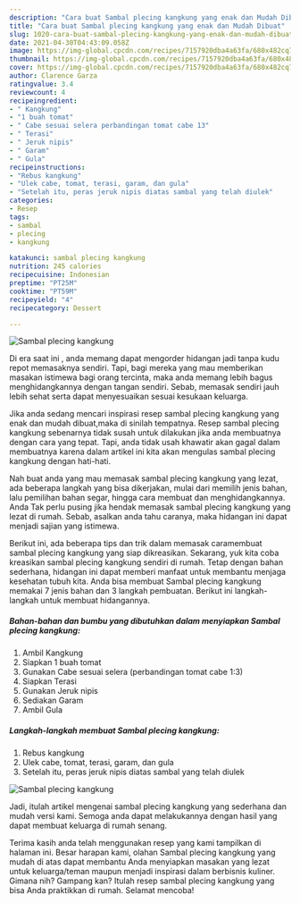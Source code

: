 ```yaml
---
description: "Cara buat Sambal plecing kangkung yang enak dan Mudah Dibuat"
title: "Cara buat Sambal plecing kangkung yang enak dan Mudah Dibuat"
slug: 1020-cara-buat-sambal-plecing-kangkung-yang-enak-dan-mudah-dibuat
date: 2021-04-30T04:43:09.058Z
image: https://img-global.cpcdn.com/recipes/7157920dba4a63fa/680x482cq70/sambal-plecing-kangkung-foto-resep-utama.jpg
thumbnail: https://img-global.cpcdn.com/recipes/7157920dba4a63fa/680x482cq70/sambal-plecing-kangkung-foto-resep-utama.jpg
cover: https://img-global.cpcdn.com/recipes/7157920dba4a63fa/680x482cq70/sambal-plecing-kangkung-foto-resep-utama.jpg
author: Clarence Garza
ratingvalue: 3.4
reviewcount: 4
recipeingredient:
- " Kangkung"
- "1 buah tomat"
- " Cabe sesuai selera perbandingan tomat cabe 13"
- " Terasi"
- " Jeruk nipis"
- " Garam"
- " Gula"
recipeinstructions:
- "Rebus kangkung"
- "Ulek cabe, tomat, terasi, garam, dan gula"
- "Setelah itu, peras jeruk nipis diatas sambal yang telah diulek"
categories:
- Resep
tags:
- sambal
- plecing
- kangkung

katakunci: sambal plecing kangkung 
nutrition: 245 calories
recipecuisine: Indonesian
preptime: "PT25M"
cooktime: "PT59M"
recipeyield: "4"
recipecategory: Dessert

---
```



![Sambal plecing kangkung](https://img-global.cpcdn.com/recipes/7157920dba4a63fa/680x482cq70/sambal-plecing-kangkung-foto-resep-utama.jpg)

Di era  saat ini , anda memang dapat mengorder hidangan jadi tanpa kudu repot memasaknya sendiri. Tapi, bagi mereka yang mau memberikan masakan istimewa bagi orang tercinta, maka anda memang lebih bagus menghidangkannya dengan tangan sendiri. Sebab, memasak sendiri jauh lebih sehat serta dapat menyesuaikan sesuai kesukaan keluarga.

Jika anda sedang mencari inspirasi resep sambal plecing kangkung yang enak dan mudah dibuat,maka di sinilah tempatnya. Resep sambal plecing kangkung  sebenarnya tidak susah untuk dilakukan jika anda membuatnya dengan cara yang tepat. Tapi, anda tidak usah khawatir akan gagal dalam membuatnya 
karena dalam artikel ini kita akan mengulas sambal plecing kangkung dengan hati-hati.  



Nah buat anda yang mau memasak sambal plecing kangkung yang lezat, ada beberapa langkah yang bisa dikerjakan, mulai dari memilih jenis bahan, lalu pemilihan bahan segar, hingga cara membuat dan menghidangkannya. Anda Tak perlu pusing jika hendak memasak sambal plecing kangkung yang lezat di rumah. Sebab, asalkan anda  tahu caranya, maka hidangan ini dapat menjadi sajian yang istimewa.

Berikut ini, ada beberapa tips dan trik dalam memasak caramembuat sambal plecing kangkung yang siap dikreasikan. Sekarang, yuk kita coba kreasikan sambal plecing kangkung sendiri di rumah. Tetap dengan bahan sederhana, hidangan ini dapat memberi manfaat untuk membantu menjaga kesehatan tubuh kita. Anda bisa membuat Sambal plecing kangkung memakai 7 jenis bahan dan 3 langkah pembuatan. Berikut ini langkah-langkah untuk membuat hidangannya.

<!--inarticleads1-->

##### Bahan-bahan dan bumbu yang dibutuhkan dalam menyiapkan Sambal plecing kangkung:

1. Ambil  Kangkung
1. Siapkan 1 buah tomat
1. Gunakan  Cabe sesuai selera (perbandingan tomat cabe 1:3)
1. Siapkan  Terasi
1. Gunakan  Jeruk nipis
1. Sediakan  Garam
1. Ambil  Gula




<!--inarticleads2-->

##### Langkah-langkah membuat Sambal plecing kangkung:

1. Rebus kangkung
1. Ulek cabe, tomat, terasi, garam, dan gula
1. Setelah itu, peras jeruk nipis diatas sambal yang telah diulek
<img src="https://img-global.cpcdn.com/steps/1f833db5f71b6ed0/160x128cq70/sambal-plecing-kangkung-langkah-memasak-3-foto.jpg" alt="Sambal plecing kangkung">



Jadi, itulah artikel mengenai  sambal plecing kangkung  yang sederhana dan mudah versi kami. Semoga anda dapat melakukannya dengan hasil yang dapat membuat keluarga di rumah senang. 

Terima kasih anda telah menggunakan resep yang kami tampilkan di halaman ini. Besar harapan kami, olahan  Sambal plecing kangkung yang mudah di atas dapat membantu Anda menyiapkan masakan yang lezat untuk keluarga/teman maupun menjadi inspirasi dalam berbisnis kuliner. Gimana nih? Gampang kan? Itulah resep sambal plecing kangkung yang bisa Anda praktikkan di rumah. Selamat mencoba!

